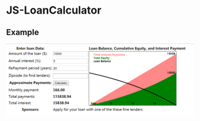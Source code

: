 # JS-LoanCalculator
## Example  
<img src="https://github.com/Alex44711/JS-LoanCalculator/blob/master/Demo.png" width="800"/>
